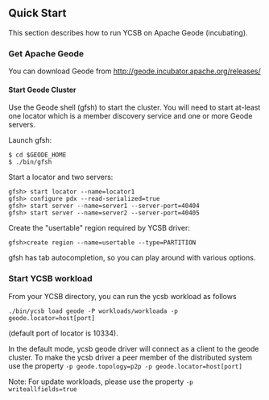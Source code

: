 <!--
Copyright (c) 2014 - 2016 YCSB contributors. All rights reserved.

Licensed under the Apache License, Version 2.0 (the "License"); you
may not use this file except in compliance with the License. You
may obtain a copy of the License at

http://www.apache.org/licenses/LICENSE-2.0

Unless required by applicable law or agreed to in writing, software
distributed under the License is distributed on an "AS IS" BASIS,
WITHOUT WARRANTIES OR CONDITIONS OF ANY KIND, either express or
implied. See the License for the specific language governing
permissions and limitations under the License. See accompanying
LICENSE file.
-->

## Quick Start

This section describes how to run YCSB on Apache Geode (incubating).

### Get Apache Geode

You can download Geode from http://geode.incubator.apache.org/releases/

#### Start Geode Cluster

Use the Geode shell (gfsh) to start the cluster. You will need to start
at-least one locator which is a member discovery service and one or more
Geode servers.

Launch gfsh:

```
$ cd $GEODE_HOME
$ ./bin/gfsh
```

Start a locator and two servers:

```
gfsh> start locator --name=locator1
gfsh> configure pdx --read-serialized=true
gfsh> start server --name=server1 --server-port=40404
gfsh> start server --name=server2 --server-port=40405
```

Create the "usertable" region required by YCSB driver:
```
gfsh>create region --name=usertable --type=PARTITION
```
gfsh has tab autocompletion, so you can play around with various options.

### Start YCSB workload

From your YCSB directory, you can run the ycsb workload as follows
```
./bin/ycsb load geode -P workloads/workloada -p geode.locator=host[port]
```
(default port of locator is 10334).

In the default mode, ycsb geode driver will connect as a client to the geode
cluster. To make the ycsb driver a peer member of the distributed system
use the property
`-p geode.topology=p2p -p geode.locator=host[port]`

Note:
For update workloads, please use the property `-p writeallfields=true`

